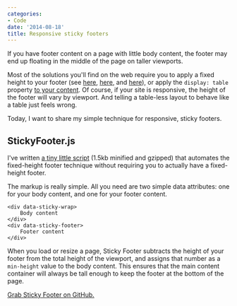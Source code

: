 ```yaml
---
categories:
- Code
date: '2014-08-18'
title: Responsive sticky footers
---
```


If you have footer content on a page with little body content, the footer may end up floating in the middle of the page on taller viewports.

Most of the solutions you'll find on the web require you to apply a fixed height to your footer (see [here](http://css-tricks.com/snippets/css/sticky-footer/), [here](http://ryanfait.com/resources/footer-stick-to-bottom-of-page/), and [here](http://ryanfait.com/resources/footer-stick-to-bottom-of-page/)), or apply the `display: table` property [to your content](http://timothy-long.com/responsive-sticky-footer/). Of course, if your site is responsive, the height of the footer will vary by viewport. And telling a table-less layout to behave like a table just feels wrong.

Today, I want to share my simple technique for responsive, sticky footers.

<!--more-->

## StickyFooter.js

I've written [a tiny little script](https://github.com/cferdinandi/sticky-footer) (1.5kb minified and gzipped) that automates the fixed-height footer technique without requiring you to actually have a fixed-height footer.

The markup is really simple. All you need are two simple data attributes: one for your body content, and one for your footer content.

```language-markup
<div data-sticky-wrap>
    Body content
</div>
<div data-sticky-footer>
    Footer content
</div>
```

When you load or resize a page, Sticky Footer subtracts the height of your footer from the total height of the viewport, and assigns that number as a `min-height` value to the body content. This ensures that the main content container will always be tall enough to keep the footer at the bottom of the page.

[Grab Sticky Footer on GitHub.](https://github.com/cferdinandi/sticky-footer)